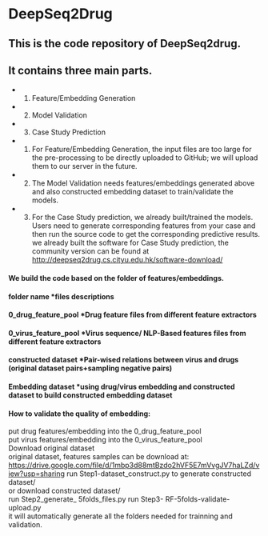 # DeepSeq2Drug
## This is the code repository of DeepSeq2drug. 
## It contains three main parts. 
* 1. Feature/Embedding Generation
* 2. Model Validation
* 3. Case Study Prediction

* 1.	For Feature/Embedding Generation, the input files are too large for the pre-processing to be directly uploaded to GitHub; we will upload them to our server in the future.
* 2.	The Model Validation needs features/embeddings generated above and also constructed embedding dataset to train/validate the models.
* 3.	For the Case Study prediction, we already built/trained the models. Users need to generate corresponding features from your case and then run the source code to get the corresponding predictive results. we already built the software for Case Study prediction, the community version can be found at http://deepseq2drug.cs.cityu.edu.hk/software-download/


#### We build the code based on the folder of features/embeddings.

#### folder name *files descriptions
#### 0_drug_feature_pool  *Drug feature files from different feature extractors
#### 0_virus_feature_pool  *Virus sequence/ NLP-Based features files from different feature extractors
#### constructed dataset *Pair-wised relations between virus and drugs (original dataset pairs+sampling negative pairs)
#### Embedding dataset *using drug/virus embedding and constructed dataset to build constructed embedding dataset

#### How to validate the quality of embedding:
put drug features/embedding into the 0_drug_feature_pool  
put virus features/embedding into the 0_virus_feature_pool  
Download original dataset  
original dataset, features samples can be download at:
https://drive.google.com/file/d/1mbp3d88mtBzdo2hVF5E7mVvgJV7haLZd/view?usp=sharing
run Step1-dataset_construct.py to generate constructed dataset/  
or download constructed dataset/   
run Step2_generate_ 5folds_files.py
run Step3- RF-5folds-validate-upload.py   
it will automatically generate all the folders needed for trainning and validation.  


